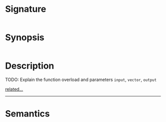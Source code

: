 # Signature
```vikid-signature
```

# Synopsis
```vikid-synopsis
```

# Description
TODO: Explain the function overload and parameters `input`, `vector`, `output`

[related...](https://en.wikipedia.org/wiki/Translation_(geometry))

----
# Semantics